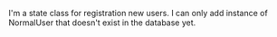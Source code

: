 I'm a state class for registration new users. I can only  add instance of NormalUser that doesn't exist in the database yet.